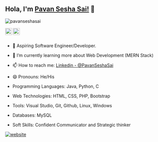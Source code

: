 ## Hola, I'm [Pavan Sesha Sai!]([https://moneshvenkul.github.io/](https://kpavan3009.github.io/mamba/index.html#home)) 👋

<p align="left"> <img src="https://komarev.com/ghpvc/?username=iampawan&label=Views&color=blue&style=plastic" alt="pavanseshasai" /> </p>


<a href="[https://www.linkedin.com/in/monesh-venkul-vommi-8a80b6174](https://www.linkedin.com/in/pavan-sesha-sai-kasukurti-bb36691a0/)/">
  <img align="left" alt="Pavan's Linkdein" width="22px" src="https://cdn.jsdelivr.net/npm/simple-icons@v3/icons/linkedin.svg" />
</a>
<a href="https://github.com/Kpavan3009">
  <img align="left" alt="Pavan's Github" width="22px" src="https://cdn.jsdelivr.net/npm/simple-icons@v3/icons/github.svg" />
</a>


<br/>
<br/>



- 🔭 Aspiring Software Engineer/Developer.
- 🌱 I’m currently learning more about Web Development (MERN Stack)
- 📫 How to reach me: [Linkedin - @PavanSeshaSai](https://www.linkedin.com/in/pavan-sesha-sai-kasukurti-bb36691a0/)
- 😄 Pronouns: He/His

 - Programming Languages: Java, Python, C <br>
 - Web Technologies: HTML, CSS, PHP, Bootstrap <br>
 - Tools: Visual Studio, Git, Github, Linux, Windows <br>
 - Databases: MySQL <br>
 - Soft Skills: Confident Communicator and Strategic thinker <br>



[![website](https://img.shields.io/badge/PortfolioWebsite-pavanseshasai.live-2648ff?style=flat-square&logo=google-chrome)](https://kpavan3009.github.io/mamba/index.html#home)



<div align="center">


</div>


